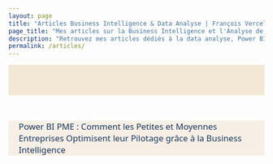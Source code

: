 ```yaml
---
layout: page
title: "Articles Business Intelligence & Data Analyse | François Vercellotti"  # titre SEO pour <title>
page_title: "Mes articles sur la Business Intelligence et l'Analyse de Données"  # titre visible <h1>
description: "Retrouvez mes articles dédiés à la data analyse, Power BI, reporting automatisé et aux bonnes pratiques pour PME et startups."
permalink: /articles/
---
```


<style>
/* Masquer le titre automatique de Jekyll */
.page-header h1:first-of-type,
h1.page-title,
.post-title,
.entry-title {
  display: none !important;
}
  .article-list {
  max-width: 800px;
  margin: 50px auto;
  padding: 0 20px;
  font-family: 'Segoe UI', Arial, sans-serif;
  background: #f5efe6;
  color: #333;
}

.article-list h1 {
  color: #2c5282;
  margin-bottom: 25px;
  font-weight: 700;
}

.article-list ul {
  list-style: none;
  padding: 0;
}

.article-list li {
  margin-bottom: 20px;
  font-size: 1.2em;
}

.article-list a {
  color: #1a365d;
  text-decoration: none;
  transition: color 0.2s ease;
}

.article-list a:hover {
  color: #12263a;
  text-decoration: underline;
}
</style>

<body>
<div class="page-header" style="text-align: center; padding: 40px 0 20px 0; background: #f2e8d5;">
  <h1 style="font-size: 22px; color: #007BFF; font-weight: bold;">
    Mes articles sur la Business Intelligence et l'Analyse de Données
  </h1>
</div>
<div class="article-list">
  <ul>
    <li>
      <a href="{{ '/articles/power-bi-pme' | relative_url }}">
        Power BI PME : Comment les Petites et Moyennes Entreprises Optimisent leur Pilotage grâce à la Business Intelligence
      </a>
    </li>
    <!-- Ajoute ici d'autres articles -->
  </ul>
</div>
<body>
